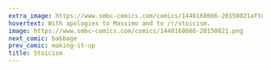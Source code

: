 ```yaml
---
extra_image: https://www.smbc-comics.com/comics/1440168666-20150821after.png
hovertext: With apologies to Massimo and to /r/stoicism.
image: https://www.smbc-comics.com/comics/1440168666-20150821.png
next_comic: babbage
prev_comic: making-it-up
title: Stoicism
---
```



